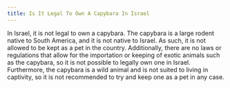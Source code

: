 ```yaml
---
title: Is It Legal To Own A Capybara In Israel
---
```


In Israel, it is not legal to own a capybara. The capybara is a large rodent native to South America, and it is not native to Israel. As such, it is not allowed to be kept as a pet in the country. Additionally, there are no laws or regulations that allow for the importation or keeping of exotic animals such as the capybara, so it is not possible to legally own one in Israel. Furthermore, the capybara is a wild animal and is not suited to living in captivity, so it is not recommended to try and keep one as a pet in any case.